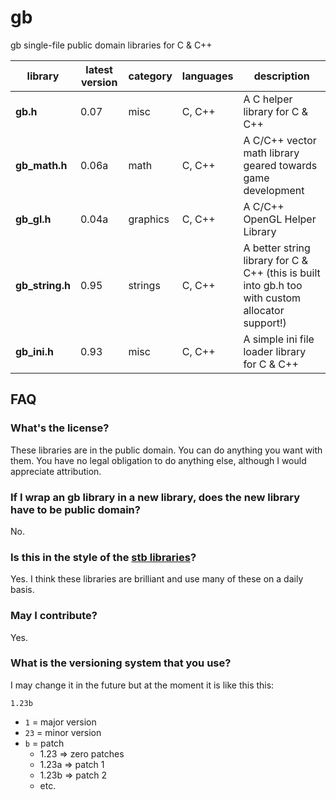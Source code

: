 # gb

gb single-file public domain libraries for C &amp; C++

library         | latest version | category | languages | description
----------------|----------------|----------|-----------|-------------
**gb.h**        | 0.07           | misc     | C, C++    | A C helper library for C & C++
**gb_math.h**   | 0.06a          | math     | C, C++    | A C/C++ vector math library geared towards game development
**gb_gl.h**     | 0.04a          | graphics | C, C++    | A C/C++ OpenGL Helper Library
**gb_string.h** | 0.95           | strings  | C, C++    | A better string library for C & C++ (this is built into gb.h too with custom allocator support!)
**gb_ini.h**    | 0.93           | misc     | C, C++    | A simple ini file loader library for C & C++


## FAQ

### What's the license?

These libraries are in the public domain. You can do anything you want with them. You have no legal obligation to do anything else, although I would appreciate attribution.

### If I wrap an gb library in a new library, does the new library have to be public domain?

No.

### Is this in the style of the [stb libraries](https://github.com/nothings/stb)?

Yes. I think these libraries are brilliant and use many of these on a daily basis.

### May I contribute?

Yes.

### What is the versioning system that you use?

I may change it in the future but at the moment it is like this this:

`1.23b`

* `1`  = major version
* `23` = minor version
* `b`  = patch
	- 1.23 => zero patches
	- 1.23a => patch 1
	- 1.23b => patch 2
	- etc.
